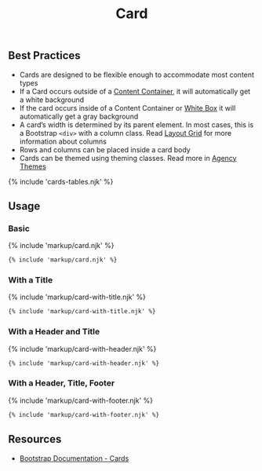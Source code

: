 ﻿---
title: Card
summary: Cards are containers for related content or information.
tags: components, card
layout: guide
eleventyNavigation:
  key: Card
  parent: Components
  order: 130
  excerpt: Cards are containers for related content or information.
  img: /img/illustrations/illus-cards.svg
---

## Best Practices

- Cards are designed to be flexible enough to accommodate most content types
- If a Card occurs outside of a [Content Container](/components/boxes/#content-container), it will automatically get a white background 
- If the card occurs inside of a Content Container or [White Box](/components/boxes/#white-box) it will automatically get a gray background
- A card’s width is determined by its parent element. In most cases, this is a Bootstrap `<div>` with a column class. Read [Layout Grid](/components/layout-grid/) for more information about columns
- Rows and columns can be placed inside a card body
- Cards can be themed using theming classes. Read more in [Agency Themes](/foundation/agency-theming/)

{% include 'cards-tables.njk' %}

## Usage

### Basic

{% include 'markup/card.njk' %}
```html
{% include 'markup/card.njk' %}
```

### With a Title

{% include 'markup/card-with-title.njk' %}
```html
{% include 'markup/card-with-title.njk' %}
```

### With a Header and Title

{% include 'markup/card-with-header.njk' %}
```html
{% include 'markup/card-with-header.njk' %}
```

### With a Header, Title, Footer

{% include 'markup/card-with-footer.njk' %}
```html
{% include 'markup/card-with-footer.njk' %}
```

## Resources

* <a href="https://getbootstrap.com/docs/4.5/components/card/" target="_blank">Bootstrap Documentation - Cards</a>
